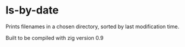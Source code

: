 # ls-by-date

Prints filenames in a chosen directory, sorted by last modification time.

Built to be compiled with zig version 0.9
